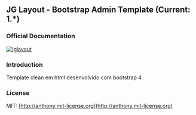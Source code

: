 ## JG Layout - Bootstrap Admin Template (Current:  1.*) 

### Official Documentation


<a href="https://ibb.co/DRtZkG7"><img src="https://ibb.co/DRtZkG7" alt="jglayout"/></a>

### Introduction

Template clean em html desenvolvido com bootstrap 4


### License

MIT: [http://anthony.mit-license.org](http://anthony.mit-license.org)
